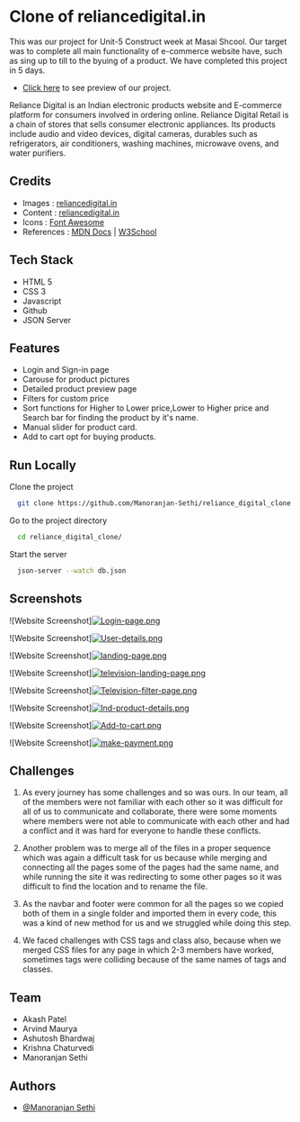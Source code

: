# Clone of reliancedigital.in

This was our project for Unit-5 Construct week at Masai Shcool.
Our target was to complete all main functionality of e-commerce website have, such as sing up to till to the byuing of a product.
We have completed this project in 5 days.

- [Click here](https://gleaming-nougat-30d3a8.netlify.app/) to see preview of our project.

Reliance Digital is an Indian electronic products website and E-commerce platform for consumers involved in ordering online. Reliance Digital Retail is a chain of stores that sells consumer electronic appliances. Its products include audio and video devices, digital cameras, durables such as refrigerators, air conditioners, washing machines, microwave ovens, and water purifiers.

## Credits

- Images : [reliancedigital.in](https://www.reliancedigital.in/)
- Content : [reliancedigital.in](https://reliancedigital.in/)
- Icons : [Font Awesome](https://fontawesome.com/)
- References : [MDN Docs](https://developer.mozilla.org/en-US/) | [W3School](https://www.w3schools.com/)

## Tech Stack

- HTML 5
- CSS 3
- Javascript
- Github
- JSON Server

## Features

- Login and Sign-in page
- Carouse for product pictures
- Detailed product preview page
- Filters for custom price
- Sort functions for Higher to Lower price,Lower to Higher price and Search bar for finding the product by it's name.
- Manual slider for product card.
- Add to cart opt for buying products.

## Run Locally

Clone the project

```bash
  git clone https://github.com/Manoranjan-Sethi/reliance_digital_clone.git
```

Go to the project directory

```bash
  cd reliance_digital_clone/
```

Start the server

```bash
  json-server --watch db.json
```

## Screenshots

![Website Screenshot][![Login-page.png](https://i.postimg.cc/ZnYhFp0W/Login-page.png)](https://postimg.cc/k6HZ7VQC)

![Website Screenshot][![User-details.png](https://i.postimg.cc/qBmfHtzG/User-details.png)](https://postimg.cc/RqnpcZ13)

![Website Screenshot][![landing-page.png](https://i.postimg.cc/66SXG2tp/landing-page.png)](https://postimg.cc/xqK7wdXw)

![Website Screenshot][![television-landing-page.png](https://i.postimg.cc/d1rxk1BL/television-landing-page.png)](https://postimg.cc/HcW2FTFg)

![Website Screenshot][![Television-filter-page.png](https://i.postimg.cc/ydmL6G1R/Television-filter-page.png)](https://postimg.cc/YGS6bbm2)

![Website Screenshot][![Ind-product-details.png](https://i.postimg.cc/bNC3vkhm/Ind-product-details.png)](https://postimg.cc/VdtjGS5t)

![Website Screenshot][![Add-to-cart.png](https://i.postimg.cc/pr0Ypbgm/Add-to-cart.png)](https://postimg.cc/WqkJHKpV)

![Website Screenshot][![make-payment.png](https://i.postimg.cc/Gh2x6tyG/make-payment.png)](https://postimg.cc/hhkmdSMt)


## Challenges

1. As every journey has some challenges and so was ours. In our team, all of the members were not familiar with each other so it was difficult for all of us to communicate and collaborate, there were some moments where members were not able to communicate with each other and had a conflict and it was hard for everyone to handle these conflicts.

2. Another problem was to merge all of the files in a proper sequence which was again a difficult task for us because while merging and connecting all the pages some of the pages had the same name, and while running the site it was redirecting to some other pages so it was difficult to find the location and to rename the file.

3. As the navbar and footer were common for all the pages so we copied both of them in a single folder and imported them in every code, this was a kind of new method for us and we struggled while doing this step.

4. We faced challenges with CSS tags and class also, because when we merged CSS files for any page in which 2-3 members have worked, sometimes tags were colliding because of the same names of tags and classes.

## Team

- Akash Patel
- Arvind Maurya
- Ashutosh Bhardwaj
- Krishna Chaturvedi
- Manoranjan Sethi


## Authors

- [@Manoranjan Sethi](https://github.com/Manoranjan-Sethi)


